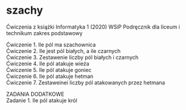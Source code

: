 # szachy
Ćwiczenia z książki Informatyka 1 (2020) WSiP Podręcznik dla liceum i technikum zakres podstawowy 

Ćwiczenie 1. Ile pól ma szachownica <br />
Ćwiczenie 2. Ile jest pól białych, a ile czarnych <br />
Ćwiczenie 3. Zestawenie liczby pól białych i czarnych <br />
Ćwiczenie 4. Ile pól atakuje wieża <br />
Ćwiczenie 5. Ile pól atakuje goniec <br />
Ćwiczenie 6. Ile pól atakuje hetman <br />
Ćwiczenie 7. Zestaweinei liczby pól atakowanych przez hetmana <br />

ZADANIA DODATKOWE <br />
Zadanie 1. Ile pól atakuje król